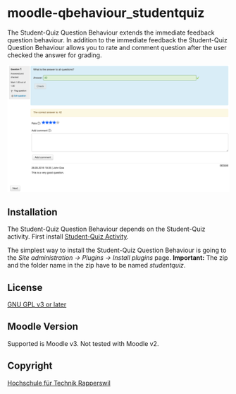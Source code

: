 # moodle-qbehaviour_studentquiz

The Student-Quiz Question Behaviour extends the immediate feedback question behaviour. 
In addition to the immediate feedback the Student-Quiz Question Behaviour allows you to rate 
and comment question after the user checked the answer for grading.  

![Screenshot](pix/illustration.png "Screenshot")

## Installation

The Student-Quiz Question Behaviour depends on the Student-Quiz activity. First install
[Student-Quiz Activity](https://github.com/frankkoch/moodle-mod_studentquiz).

The simplest way to install the Student-Quiz Question Behaviour is going to the *Site administration -> Plugins -> Install plugins* page. 
**Important:** The zip and the folder name in the zip have to be named *studentquiz*.

## License

[GNU GPL v3 or later](http://www.gnu.org/copyleft/gpl.html) 

## Moodle Version

Supported is Moodle v3. Not tested with Moodle v2.

## Copyright

[Hochschule für Technik Rapperswil](https://www.hsr.ch/)